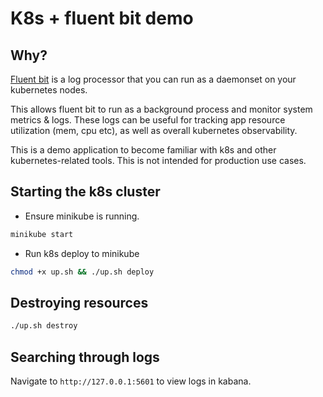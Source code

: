 # K8s + fluent bit demo

## Why?

[Fluent bit](https://fluentbit.io/) is a log processor that you can run as a daemonset on your kubernetes nodes.

This allows fluent bit to run as a background process and monitor system metrics & logs. These logs can be useful for tracking app resource utilization (mem, cpu etc), as well as overall kubernetes observability.

This is a demo application to become familiar with k8s and other kubernetes-related tools. This is not intended for production use cases.

## Starting the k8s cluster

- Ensure minikube is running.

```bash
minikube start
```

- Run k8s deploy to minikube

```bash
chmod +x up.sh && ./up.sh deploy
```

## Destroying resources

```bash
./up.sh destroy
```

## Searching through logs

Navigate to `http://127.0.0.1:5601` to view logs in kabana.